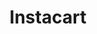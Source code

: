 ---
facebook: https://facebook.com/Instacart
googleplus: https://plus.google.com/+Instacart
instagram: https://instagram.com/instacart
linkedin: https://linkedin.com/company/instacart
logohandle: instacart
pinterest: https://pinterest.com/Instacart
sort: instacart
title: Instacart
twitter: https://x.com/instacart
website: http://www.instacart.com/
wikipedia: https://en.wikipedia.org/wiki/Instacart
---